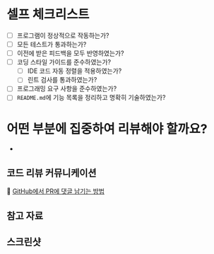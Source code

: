 # 셀프 체크리스트

<!--
모든 항목을 점검한 후 리뷰를 요청하면, 보다 의미 있는 피드백을 받을 수 있습니다.
-->

- [ ] 프로그램이 정상적으로 작동하는가?
- [ ] 모든 테스트가 통과하는가?
- [ ] 이전에 받은 피드백을 모두 반영하였는가?
- [ ] 코딩 스타일 가이드를 준수하였는가?
    - [ ] IDE 코드 자동 정렬을 적용하였는가?
    - [ ] 린트 검사를 통과하였는가?
- [ ] 프로그래밍 요구 사항을 준수하였는가?
- [ ] `README.md`에 기능 목록을 정리하고 명확히 기술하였는가?

# 어떤 부분에 집중하여 리뷰해야 할까요?

<!--
학습 목표에 맞게 구현하였는지 점검하고, 피드백을 받을 준비가 되었는지 확인하세요.
정답을 묻기보다, 자신의 생각과 의사 결정 과정을 공유하며 피드백을 통해 논의하는 것이 좋습니다.
-->

-

## 코드 리뷰 커뮤니케이션

<!--
리뷰어에게 질문이 있다면, PR에 직접 코멘트를 남겨 보세요.  
특정 코드 줄에 의견을 남기면 보다 구체적인 피드백을 받을 수 있습니다.  
-->

📌 [GitHub에서 PR에 댓글 남기는 방법](https://docs.github.com/en/pull-requests/collaborating-with-pull-requests/reviewing-changes-in-pull-requests/commenting-on-a-pull-request)

## 참고 자료

<!-- 관련 문서나 참고할 만한 자료를 추가하세요. -->

## 스크린샷

<!-- 필요하다면 스크린샷을 첨부하세요. -->

![]()
